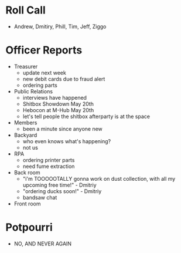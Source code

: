 Roll Call
=========
- Andrew, Dmitiry, Phill, Tim, Jeff, Ziggo
  
Officer Reports
===============
- Treasurer
  - update next week
  - new debit cards due to fraud alert
  - ordering parts
- Public Relations
  - interviews have happened
  - Shitbox Showdown May 20th
  - Hebocon at M-Hub May 20th
  - let's tell people the shitbox afterparty is at the space
- Members
  - been a minute since anyone new
- Backyard
  - who even knows what's happening?
  - not us
- RPA
  - ordering printer parts
  - need fume extraction
- Back room
  - "i'm TOOOOOTALLY gonna work on dust collection, with all my upcoming free time!" - Dmitriy
  - "ordering ducks soon!" - Dmitriy
  - bandsaw chat
- Front room


Potpourri
=========
- NO, AND NEVER AGAIN
